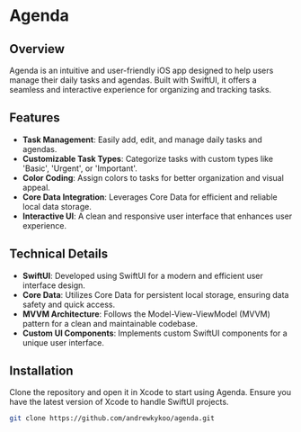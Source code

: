 # Agenda

## Overview
Agenda is an intuitive and user-friendly iOS app designed to help users manage their daily tasks and agendas. Built with SwiftUI, it offers a seamless and interactive experience for organizing and tracking tasks.

## Features
- **Task Management**: Easily add, edit, and manage daily tasks and agendas.
- **Customizable Task Types**: Categorize tasks with custom types like 'Basic', 'Urgent', or 'Important'.
- **Color Coding**: Assign colors to tasks for better organization and visual appeal.
- **Core Data Integration**: Leverages Core Data for efficient and reliable local data storage.
- **Interactive UI**: A clean and responsive user interface that enhances user experience.

## Technical Details
- **SwiftUI**: Developed using SwiftUI for a modern and efficient user interface design.
- **Core Data**: Utilizes Core Data for persistent local storage, ensuring data safety and quick access.
- **MVVM Architecture**: Follows the Model-View-ViewModel (MVVM) pattern for a clean and maintainable codebase.
- **Custom UI Components**: Implements custom SwiftUI components for a unique user interface.

## Installation
Clone the repository and open it in Xcode to start using Agenda. Ensure you have the latest version of Xcode to handle SwiftUI projects.

```bash
git clone https://github.com/andrewkykoo/agenda.git
